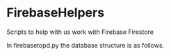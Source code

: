 # FirebaseHelpers


Scripts to help with us work with Firebase Firestore

In firebasetopd.py the database structure is as follows.


